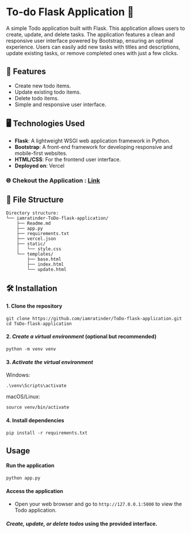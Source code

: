 # To-do Flask Application 📝

A simple Todo application built with Flask. This application allows users to create, update, and delete tasks. The application features a clean and responsive user interface powered by Bootstrap, ensuring an optimal experience. Users can easily add new tasks with titles and descriptions, update existing tasks, or remove completed ones with just a few clicks.

## 🎯 Features 

- Create new todo items.
- Update existing todo items.
- Delete todo items.
- Simple and responsive user interface.

## 🖥️ Technologies Used

- **Flask**: A lightweight WSGI web application framework in Python.
- **Bootstrap**: A front-end framework for developing responsive and mobile-first websites.
- **HTML/CSS**: For the frontend user interface.
- **Deployed on**: Vercel

### 🌐 Chekout the Application : [Link](https://to-do-flask-application-git-main-iamratinders-projects.vercel.app/)

## 📂 File Structure
```
Directory structure:
└── iamratinder-ToDo-flask-application/
    ├── Readme.md
    ├── app.py
    ├── requirements.txt
    ├── vercel.json
    ├── static/
    │   └── style.css
    └── templates/
        ├── base.html
        ├── index.html
        └── update.html
```

## 🛠️ Installation

#### 1. Clone the repository
```
git clone https://github.com/iamratinder/ToDo-flask-application.git
cd ToDo-flask-application
```
#### 2. *Create a virtual environment* (optional but recommended)
```
python -m venv venv
```

#### 3. *Activate the virtual environment*

Windows:
  ```
  .\venv\Scripts\activate
  ```
macOS/Linux:
  ```
  source venv/bin/activate
  ```

#### 4. Install dependencies
```
pip install -r requirements.txt
```
## Usage
#### Run the application
```
python app.py
```
#### Access the application

- Open your web browser and go to `http://127.0.0.1:5000` to view the Todo application.

#### *Create, update, or delete todos* using the provided interface.



